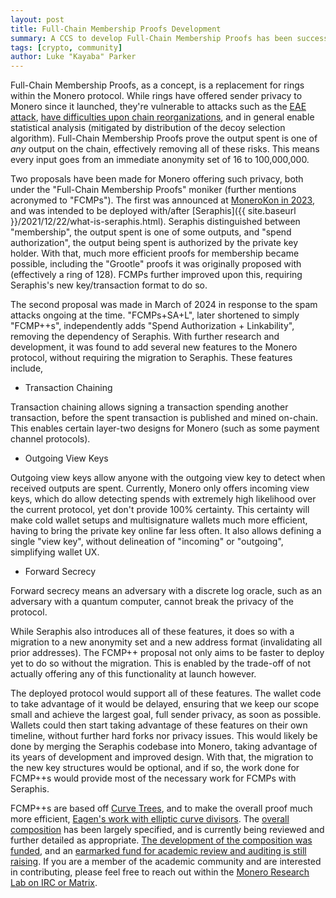 ```yaml
---
layout: post
title: Full-Chain Membership Proofs Development
summary: A CCS to develop Full-Chain Membership Proofs has been successfully funded.
tags: [crypto, community]
author: Luke "Kayaba" Parker
---
```


Full-Chain Membership Proofs, as a concept, is a replacement for rings within the Monero protocol. While rings have offered sender privacy to Monero since it launched, they're vulnerable to attacks such as the [EAE attack](https://www.youtube.com/watch?v=iABIcsDJKyM&list=PLsSYUeVwrHBnAUre2G_LYDsdo-tD0ov-y&index=9&pp=iAQB), [have difficulties upon chain reorganizations](https://www.youtube.com/watch?v=6CVcirD90pg&list=PLsSYUeVwrHBnAUre2G_LYDsdo-tD0ov-y&index=4&pp=iAQB), and in general enable statistical analysis (mitigated by distribution of the decoy selection algorithm). Full-Chain Membership Proofs prove the output spent is one of _any_ output on the chain, effectively removing all of these risks. This means every input goes from an immediate anonymity set of 16 to 100,000,000.

Two proposals have been made for Monero offering such privacy, both under the "Full-Chain Membership Proofs" moniker (further mentions acronymed to "FCMPs"). The first was announced at [MoneroKon in 2023](https://www.youtube.com/watch?v=vrCAiLPfXlg), and was intended to be deployed with/after [Seraphis]({{ site.baseurl }}/2021/12/22/what-is-seraphis.html). Seraphis distinguished between "membership", the output spent is one of some outputs, and "spend authorization", the output being spent is authorized by the private key holder. With that, much more efficient proofs for membership became possible, including the "Grootle" proofs it was originally proposed with (effectively a ring of 128). FCMPs further improved upon this, requiring Seraphis's new key/transaction format to do so.

The second proposal was made in March of 2024 in response to the spam attacks ongoing at the time. "FCMPs+SA+L", later shortened to simply "FCMP++s", independently adds "Spend Authorization + Linkability", removing the dependency of Seraphis. With further research and development, it was found to add several new features to the Monero protocol, without requiring the migration to Seraphis. These features include,

- Transaction Chaining

Transaction chaining allows signing a transaction spending another transaction, before the spent transaction is published and mined on-chain. This enables certain layer-two designs for Monero (such as some payment channel protocols).

- Outgoing View Keys

Outgoing view keys allow anyone with the outgoing view key to detect when received outputs are spent. Currently, Monero only offers incoming view keys, which do allow detecting spends with extremely high likelihood over the current protocol, yet don't provide 100% certainty. This certainty will make cold wallet setups and multisignature wallets much more efficient, having to bring the private key online far less often. It also allows defining a single "view key", without delineation of "incoming" or "outgoing", simplifying wallet UX.

- Forward Secrecy

Forward secrecy means an adversary with a discrete log oracle, such as an adversary with a quantum computer, cannot break the privacy of the protocol.

While Seraphis also introduces all of these features, it does so with a migration to a new anonymity set and a new address format (invalidating all prior addresses). The FCMP++ proposal not only aims to be faster to deploy yet to do so without the migration. This is enabled by the trade-off of not actually offering any of this functionality at launch however.

The deployed protocol would support all of these features. The wallet code to take advantage of it would be delayed, ensuring that we keep our scope small and achieve the largest goal, full sender privacy, as soon as possible. Wallets could then start taking advantage of these features on their own timeline, without further hard forks nor privacy issues. This would likely be done by merging the Seraphis codebase into Monero, taking advantage of its years of development and improved design. With that, the migration to the new key structures would be optional, and if so, the work done for FCMP++s would provide most of the necessary work for FCMPs with Seraphis.

FCMP++s are based off [Curve Trees](https://eprint.iacr.org/2022/756), and to make the overall proof much more efficient, [Eagen's work with elliptic curve divisors](https://eprint.iacr.org/2022/596). The [overall composition](https://github.com/kayabaNerve/fcmp-ringct/) has been largely specified, and is currently being reviewed and further detailed as appropriate. [The development of the composition was funded](https://ccs.getmonero.org/proposals/fcmp++-development.html), and an [earmarked fund for academic review and auditing is still raising](https://ccs.getmonero.org/proposals/fcmp++-research.html). If you are a member of the academic community and are interested in contributing, please feel free to reach out within the [Monero Research Lab on IRC or Matrix](https://www.getmonero.org/community/workgroups/).
